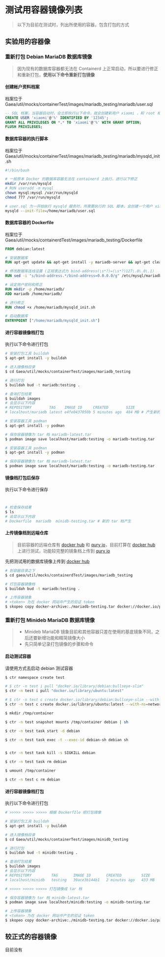 # 测试用容器镜像列表

> 以下为目前在测试时，列出所使用的容器，包含打包的方式

## 实验用的容器像

### 重新打包 Debian MariaDB 数据库镜像

> 因为现有的数据库容器都无法在 Containerd 上正常启动，所以要进行修正和重新打包，**使用以下命令重新打包镜像**

#### 创建帐户资料档案

档案位于 Gaea/util/mocks/containerTest/images/mariadb_testing/mariadb/user.sql

```sql
-- SQL 档案，当容器启动时，会立即执行以下命令，就会创建新用户 xiaomi ，和 root 相同权限
CREATE USER 'xiaomi'@'%' IDENTIFIED BY '12345';
GRANT ALL PRIVILEGES ON *.* TO 'xiaomi'@'%' WITH GRANT OPTION;
FLUSH PRIVILEGES;
```

#### 数据库容器的执行脚本

档案位于 Gaea/util/mocks/containerTest/images/mariadb_testing/mariadb/mysqld_init.sh

```bash
#!/bin/bash

# 一般原本 Docker 的数据库容器无法在 containerd 上执行，进行以下修正
mkdir /var/run/mysqld
# RUN useradd -m mysql
chown mysql:mysql /var/run/mysqld
chmod 777 /var/run/mysqld

# user.sql 为一开始执行 mysqld 服务时，所需要执行的 SQL 脚本，会创建一个用户 xiaomi，并且设置密码
mysqld --init-file=/home/mariadb/user.sql
```

#### 数据库容器的 Dockerfile

档案位于 Gaea/util/mocks/containerdTest/images/mariadb_testing/Dockerfile

```dockerfile
FROM debian:latest

# 安装数据库
RUN apt-get update && apt-get install -y mariadb-server && apt-get clean

# 修改数据库连线设置 (正规表达式为 bind-address(\s*?)=(\s*?)127\.0\.0\.1)
RUN sed -i "s/bind-address.*/bind-address=0.0.0.0/g" /etc/mysql/mariadb.conf.d/50-server.cnf

# 设定用户密码和修正
RUN mkdir -p /home/mariadb/
ADD mariadb /home/mariadb/

# 进行修正
RUN chmod +x /home/mariadb/mysqld_init.sh

# 启动数据库
ENTRYPOINT ["/home/mariadb/mysqld_init.sh"]
```

#### 进行容器镜像档打包

执行以下命令进行打包

```bash
# 安装打包工具 buildah
$ apt-get install -y buildah

# 进入镜像档目录
$ cd Gaea/util/mocks/containerTest/images/mariadb_testing

# 进行打包
$ buildah bud -t mariadb:testing .

# 查询打包结果
$ buildah images
# 会显示以下内容
# REPOSITORY        TAG    IMAGE ID     CREATED        SIZE
# localhost/mariadb latest e4fe0437050b 5 minutes ago  484 MB # 产生新的镜像

# 安装容器工具 podman
$ apt-get install -y podman

# 保存容器镜像为 tar 档 mariadb-latest.tar
$ podman image save localhost/mariadb:testing -o mariadb-testing.tar

# 安装容器工具 podman
$ apt-get install -y podman

# 保存容器镜像为 tar 档 mariadb-latest.tar
$ podman image save localhost/mariadb:testing -o mariadb-testing.tar


```

#### 镜像档打包后保存

执行以下命令进行保存

```bash


# 检查保存结果
$ ls
# 会显示以下内容
# Dockerfile  mariadb  minidb-testing.tar # 新的 tar 档产生
```

#### 上传镜像档到远端仓库

> 目前容器的远端仓库有 [docker hub](https://hub.docker.com/) 和 [qury io](https://quay.io/)，目前打算在 [docker hub](https://hub.docker.com/) 上进行测试，功能较完整的镜象档上传到 [qury io](https://quay.io/)

先把测试用的数据库镜像上传到 [docker hub](https://hub.docker.com/)

```bash
# 到容器目录之下
$ cd gaea/util/mocks/containerdTest/images/mariadb_testing

# 打包容器镜像档
$ buildah bud -t mariadb:testing .

# 上传容器镜象
# <token> 为在 docker 网站中产生的验证 token 
$ skopeo copy docker-archive:./mariadb-testing.tar docker://docker.io/panhongrainbow/mariadb:testing --dest-creds panhongrainbow:<token>
```

### 重新打包 Minideb MariaDB 数据库镜像

> - Minideb MariaDB 镜象目前和其他容器只差在使用的基底镜象不同，之后还要新增功能和精简镜像大小
> - 先只简单记录打包镜像的步骤和命令

#### 启动测试容器

请使用方式去启动 debian 测试容器

```bash
$ ctr namespace create test

# $ ctr -n test i pull "docker.io/library/debian:bullseye-slim"
$ ctr -n test i pull "docker.io/library/ubuntu:latest"

# $ ctr -n test c create docker.io/library/debian:bullseye-slim --with-ns=network:/var/run/netns/gaea-default debian
$ ctr -n test c create docker.io/library/ubuntu:latest --with-ns=network:/var/run/netns/gaea-default debian

$ mkdir /tmp/container

$ ctr -n test snapshot mounts /tmp/container debian | sh

$ ctr -n test task start -d debian

$ ctr -n test task exec -t --exec-id debian-sh debian sh


$ ctr -n test task kill -s SIGKILL debian

$ ctr -n test task rm debian

$ umount /tmp/container

$ ctr -n test c rm debian

```



#### 进行容器镜像档打包

执行以下命令进行打包

```bash
# >>>>> >>>>> >>>>> 根据 DockerfIle 把打包镜像

# 安装打包工具 buildah
$ apt-get install -y buildah

# 进入镜像档目录
$ cd Gaea/util/mocks/containerTest/images/minidb_testing

# 进行打包
$ buildah bud -t minidb:testing .

# 查询打包结果
$ buildah images
# 会显示以下内容
# REPOSITORY         TAG       IMAGE ID       CREATED         SIZE
# localhost/minidb   testing   39ace3b144b1   2 minutes ago   433 MB

# >>>>> >>>>> >>>>> 打包镜像成 tar 档

# 保存容器镜像为 tar 档 minidb-latest.tar
$ podman image save localhost/minidb:testing -o minidb-testing.tar

# 上传容器镜象
# <token> 为在 docker 网站中产生的验证 token 
$ skopeo copy docker-archive:./minidb-testing.tar docker://docker.io/panhongrainbow/minidb:testing --dest-creds panhongrainbow:<token>
```

## 较正式的容器镜像

目前没有















